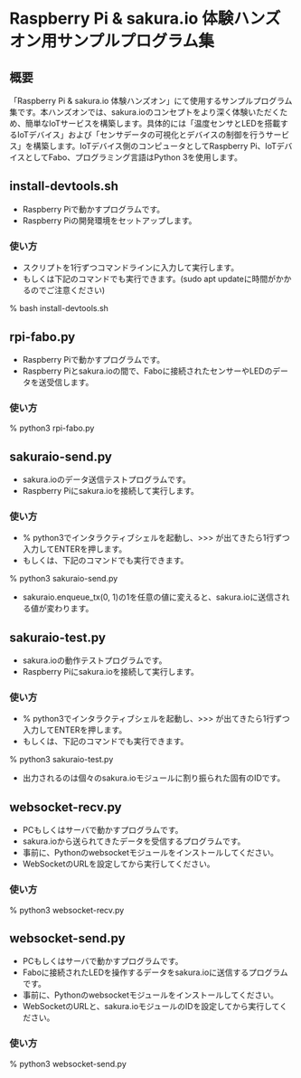 # Raspberry Pi & sakura.io 体験ハンズオン用サンプルプログラム集

## 概要

「Raspberry Pi & sakura.io 体験ハンズオン」にて使用するサンプルプログラム集です。本ハンズオンでは、sakura.ioのコンセプトをより深く体験いただくため、簡単なIoTサービスを構築します。具体的には「温度センサとLEDを搭載するIoTデバイス」および「センサデータの可視化とデバイスの制御を行うサービス」を構築します。IoTデバイス側のコンピュータとしてRaspberry Pi、IoTデバイスとしてFabo、プログラミング言語はPython 3を使用します。

## install-devtools.sh

* Raspberry Piで動かすプログラムです。
* Raspberry Piの開発環境をセットアップします。

### 使い方

* スクリプトを1行ずつコマンドラインに入力して実行します。
* もしくは下記のコマンドでも実行できます。(sudo apt updateに時間がかかるのでご注意ください)

% bash install-devtools.sh


## rpi-fabo.py

* Raspberry Piで動かすプログラムです。
* Raspberry Piとsakura.ioの間で、Faboに接続されたセンサーやLEDのデータを送受信します。

### 使い方

% python3 rpi-fabo.py


## sakuraio-send.py

* sakura.ioのデータ送信テストプログラムです。
* Raspberry Piにsakura.ioを接続して実行します。

### 使い方

* % python3でインタラクティブシェルを起動し、>>> が出てきたら1行ずつ入力してENTERを押します。
* もしくは、下記のコマンドでも実行できます。

% python3 sakuraio-send.py

* sakuraio.enqueue_tx(0, 1)の1を任意の値に変えると、sakura.ioに送信される値が変わります。


## sakuraio-test.py

* sakura.ioの動作テストプログラムです。
* Raspberry Piにsakura.ioを接続して実行します。

### 使い方

* % python3でインタラクティブシェルを起動し、>>> が出てきたら1行ずつ入力してENTERを押します。
* もしくは、下記のコマンドでも実行できます。

% python3 sakuraio-test.py

* 出力されるのは個々のsakura.ioモジュールに割り振られた固有のIDです。


## websocket-recv.py

* PCもしくはサーバで動かすプログラムです。
* sakura.ioから送られてきたデータを受信するプログラムです。
* 事前に、Pythonのwebsocketモジュールをインストールしてください。
* WebSocketのURLを設定してから実行してください。

### 使い方

% python3 websocket-recv.py


## websocket-send.py

* PCもしくはサーバで動かすプログラムです。
* Faboに接続されたLEDを操作するデータをsakura.ioに送信するプログラムです。
* 事前に、Pythonのwebsocketモジュールをインストールしてください。
* WebSocketのURLと、sakura.ioモジュールのIDを設定してから実行してください。

### 使い方

% python3 websocket-send.py
